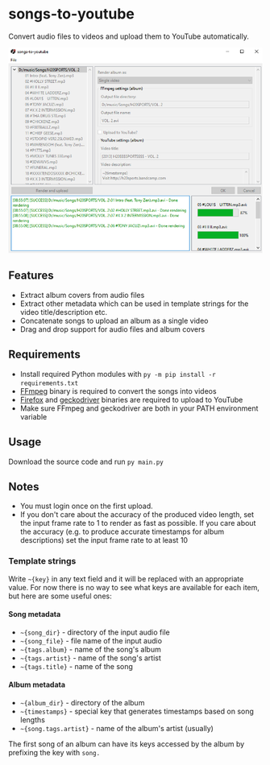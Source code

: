# songs-to-youtube

Convert audio files to videos and upload them to YouTube automatically.

![Example](/docs/example.png)

## Features
- Extract album covers from audio files
- Extract other metadata which can be used in template strings for the video title/description etc.
- Concatenate songs to upload an album as a single video
- Drag and drop support for audio files and album covers

## Requirements

- Install required Python modules with `py -m pip install -r requirements.txt`
- [FFmpeg](https://ffmpeg.org/download.html) binary is required to convert the songs into videos
- [Firefox](https://www.mozilla.org/firefox/new/) and [geckodriver](https://github.com/mozilla/geckodriver/releases) binaries are required to upload to YouTube
- Make sure FFmpeg and geckodriver are both in your PATH environment variable

## Usage

Download the source code and run `py main.py`

## Notes
- You must login once on the first upload.
- If you don't care about the accuracy of the produced video length, set the input frame rate to 1 to render as fast as possible.
  If you care about the accuracy (e.g. to produce accurate timestamps for album descriptions) set the input frame rate to at least 10

### Template strings
Write `~{key}` in any text field and it will be replaced with an appropriate value. For now there is no way to see what keys are available for each item, but here are some useful ones:
#### Song metadata
- `~{song_dir}` - directory of the input audio file
- `~{song_file}` - file name of the input audio
- `~{tags.album}` - name of the song's album
- `~{tags.artist}` - name of the song's artist
- `~{tags.title}` - name of the song
#### Album metadata
- `~{album_dir}` - directory of the album
- `~{timestamps}` - special key that generates timestamps based on song lengths
- `~{song.tags.artist}` - name of the album's artist (usually)

The first song of an album can have its keys accessed by the album by prefixing the key with `song.`
